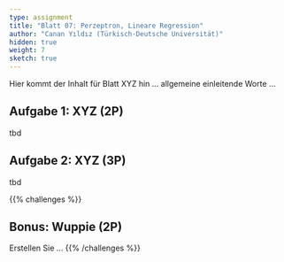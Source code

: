 ```yaml
---
type: assignment
title: "Blatt 07: Perzeptron, Lineare Regression"
author: "Canan Yıldız (Türkisch-Deutsche Universität)"
hidden: true
weight: 7
sketch: true
---
```



Hier kommt der Inhalt für Blatt XYZ hin ... allgemeine einleitende Worte ...

## Aufgabe 1: XYZ (2P)

tbd

## Aufgabe 2: XYZ (3P)

tbd



{{% challenges %}}
## Bonus: Wuppie (2P)
Erstellen Sie ...
{{% /challenges %}}
